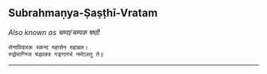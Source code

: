## Subrahmaṇya-Ṣaṣṭhī-Vratam
_Also known as चम्पा/चम्पक षष्ठी_

```
सेनाविदारक स्कन्द महासेन महाबल।
रुद्रोमाग्निज षड्वक्त्र गङ्गागर्भ नमोऽस्तु ते॥
```

---
